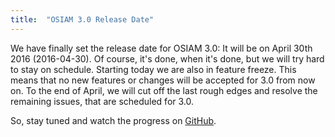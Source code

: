 ```yaml
---
title:  "OSIAM 3.0 Release Date"
---
```


We have finally set the release date for OSIAM 3.0: It will be on April 30th 2016 (2016-04-30).
Of course, it's done, when it's done, but we will try hard to stay on schedule.
Starting today we are also in feature freeze.
This means that no new features or changes will be accepted for 3.0 from now on.
To the end of April, we will cut off the last rough edges and resolve the remaining issues, that are scheduled for 3.0.

So, stay tuned and watch the progress on [GitHub](https://github.com/osiam/osiam).
